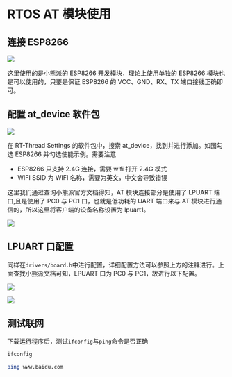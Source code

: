 # RTOS AT 模块使用

## 连接 ESP8266

![](https://img.lziqi.top/img/ESP8266%E8%BF%9E%E6%8E%A5%E5%9B%BE.jpg)

这里使用的是小熊派的 ESP8266 开发模块，理论上使用单独的 ESP8266 模块也是可以使用的，只要是保证 ESP8266 的 VCC、GND、RX、TX 端口接线正确即可。

## 配置 at_device 软件包

![](https://img.lziqi.top/img/ESP8266%20at_device%E9%85%8D%E7%BD%AE.png)

在 RT-Thread Settings 的软件包中，搜索 at_device，找到并进行添加。如图勾选 ESP8266 并勾选使能示例。需要注意

- ESP8266 只支持 2.4G 连接，需要 wifi 打开 2.4G 模式
- WIFI SSID 为 WIFI 名称，需要为英文，中文会导致错误

这里我们通过查询小熊派官方文档得知，AT 模块连接部分是使用了 LPUART 端口,且是使用了 PC0 与 PC1 口，也就是低功耗的 UART 端口来与 AT 模块进行通信的，所以这里将客户端的设备名称设置为 lpuart1。

![](https://img.lziqi.top/img/%E5%B0%8F%E7%86%8A%E6%B4%BE%E9%80%9A%E4%BF%A1%E6%A8%A1%E5%9D%97%E6%8B%93%E5%B1%95%E7%AB%AF%E5%8F%A3%E9%80%9A%E4%BF%A1%E9%85%8D%E7%BD%AE.png)

## LPUART 口配置

同样在`drivers/board.h`中进行配置，详细配置方法可以参照上方的注释进行。上面查找小熊派文档可知，LPUART 口为 PC0 与 PC1，故进行以下配置。

![](https://img.lziqi.top/img/%E5%B0%8F%E7%86%8A%E6%B4%BELPUART%E5%8F%A3%E6%96%87%E6%A1%A3.png)

![](https://img.lziqi.top/img/RT-Thread%20LPUART%E5%8F%A3%E9%85%8D%E7%BD%AE.png)

## 测试联网

下载运行程序后，测试`ifconfig`与`ping`命令是否正确

```sh
ifconfig

ping www.baidu.com
```

